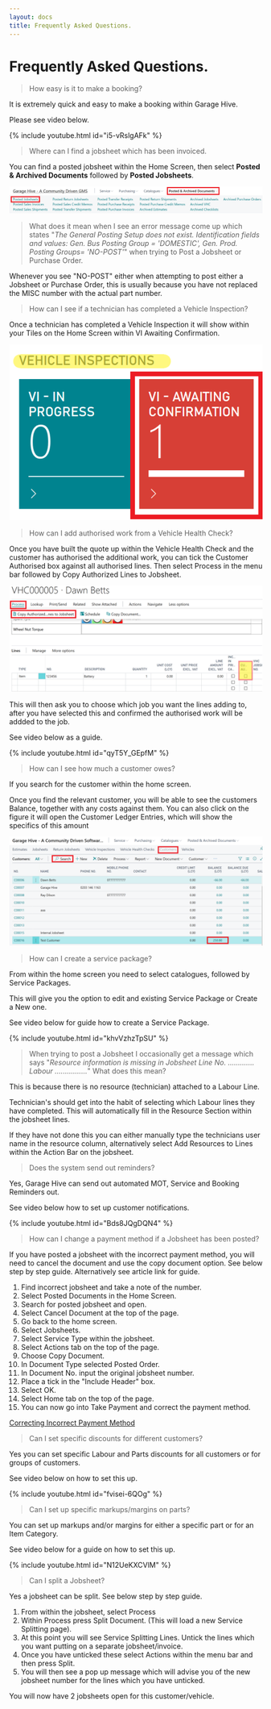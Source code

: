 ```yaml
---
layout: docs
title: Frequently Asked Questions.
---
```


#   Frequently Asked Questions. 

>   How easy is it to make a booking?

It is extremely quick and easy to make a booking within Garage Hive. 

Please see video below. 

{% include youtube.html id="i5-vRslgAFk" %}

>   Where can I find a jobsheet which has been invoiced.

You can find a posted jobsheet within the Home Screen, then select **Posted & Archived Documents** followed by **Posted Jobsheets**. 

![](media/garagehive-faqs1.png)

>   What does it mean when I see an error message come up which states "*The General Posting Setup does not exist. Identification fields and values: Gen. Bus Posting Group = 'DOMESTIC', Gen. Prod. Posting Groups= 'NO-POST'*" when trying to Post a Jobsheet or Purchase Order. 

Whenever you see "NO-POST" either when attempting to post either a Jobsheet or Purchase Order, this is usually because you have not replaced the MISC number with the actual part number. 

>   How can I see if a technician has completed a Vehicle Inspection?

Once a technician has completed a Vehicle Inspection it will show within your Tiles on the Home Screen within VI Awaiting Confirmation. 

![](media/garagehive-faqs2.png)

>   How can I add authorised work from a Vehicle Health Check? 

Once you have built the quote up within the Vehicle Health Check and the customer has authorised the additional work, you can tick the Customer Authorised box against all authorised lines. Then select Process in the menu bar followed by Copy Authorized Lines to Jobsheet. 

![](media/garagehive-faqs3.png)

This will then ask you to choose which job you want the lines adding to, after you have selected this and confirmed the authorised work will be addded to the job. 

See video below as a guide.

{% include youtube.html id="qyT5Y_GEpfM" %}

>   How can I see how much a customer owes?

If you search for the customer within the home screen. 

Once you find the relevant customer, you will be able to see the customers Balance, together with any costs against them. You can also click on the figure it will open the Customer Ledger Entries, which will show the specifics of this amount 

![](media/garagehive-faqs4.png)


>   How can I create a service package? 

From within the home screen you need to select catalogues, followed by Service Packages. 

This will give you the option to edit and existing Service Package or Create a New one. 

See video below for guide how to create a Service Package. 

{% include youtube.html id="khvVzhzTpSU" %}

>   When trying to post a Jobsheet I occasionally get a message which says "*Resource information is missing in Jobsheet Line No. ............. Labour ................*" What does this mean?

This is because there is no resource (technician) attached to a Labour Line. 

Technician's should get into the habit of selecting which Labour lines they have completed. This will automatically fill in the Resource Section within the jobsheet lines. 

If they have not done this you can either manually type the technicians user name in the resource column, alternatively select Add Resources to Lines within the Action Bar on the jobsheet. 

>   Does the system send out reminders?

Yes, Garage Hive can send out automated MOT, Service and Booking Reminders out. 

See video below how to set up customer notifications. 

{% include youtube.html id="Bds8JQgDQN4" %}

>   How can I change a payment method if a Jobsheet has been posted?

If you have posted a jobsheet with the incorrect payment method, you will need to cancel the document and use the copy document option. See below step by step guide. Alternatively see article link for guide. 

1. Find incorrect jobsheet and take a note of the number. 
2.  Select Posted Documents in the Home Screen. 
3.  Search for posted jobsheet and open. 
4.  Select Cancel Document at the top of the page. 
5.  Go back to the home screen. 
6.  Select Jobsheets. 
7.  Select Service Type within the jobsheet. 
8.  Select Actions tab on the top of the page. 
9.  Choose Copy Document. 
10.  In Document Type selected Posted Order. 
11. In Document No. input the original jobsheet number. 
12. Place a tick in the "Include Header" box. 
13. Select OK. 
14. Select Home tab on the top of the page.
15. You can now go into Take Payment and correct the payment method. 

[Correcting Incorrect Payment Method](/docs/garagehive-jobsheet-cancel-and-correct.html "Correcting Incorrect Payment Method")

>   Can I set specific discounts for different customers? 

Yes you can set specific Labour and Parts discounts for all customers or for groups of customers. 

See video below on how to set this up. 

{% include youtube.html id="fvisei-6QOg" %}

>   Can I set up specific markups/margins on parts? 

You can set up markups and/or margins for either a specific part or for an Item Category. 

See video below for a guide on how to set this up. 

{% include youtube.html id="N12UeKXCVlM" %}

>   Can I split a Jobsheet? 

Yes a jobsheet can be split. See below step by step guide. 

1.  From within the jobsheet, select Process 
2.  Within Process press Split Document. (This will load a new Service Splitting page). 
3.  At this point you will see Service Splitting Lines. Untick the lines which you want putting on a separate jobsheet/invoice.
4.  Once you have unticked these select Actions within the menu bar and then press Split. 
5.  You will then see a pop up message which will advise you of the new jobsheet number for the lines which you have unticked. 

You will now have 2 jobsheets open for this customer/vehicle.